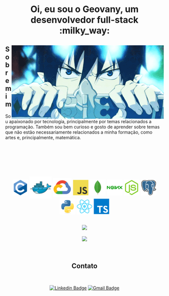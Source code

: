 <h1 align="center">Oi, eu sou o Geovany, um desenvolvedor full-stack :milky_way:</h1>
<div>
  <img align="right" title="Okumura Rin" alt="Okumura Rin" height="234" width="484" src="./assets/gifs/okumura_rin.gif">
  <div align="left" style="min-width:300;padding:15;">
    <h2>
      Sobre mim
    </h2>
    <p min-width="300">
    Sou apaixonado por tecnologia, principalmente por temas relacionados a programação. Também sou bem curioso e gosto de aprender sobre temas que não estão necessariamente relacionados a minha formação, como artes e, principalmente, matemática.
    </p>
  </div>
</div>

<br/>
<br/>
<br/>
<br/>
<br/>
<br/>


<div align="center">

  <img align="center" title="C Language" alt="C Language" height="50" width="50" src="https://raw.githubusercontent.com/devicons/devicon/1119b9f84c0290e0f0b38982099a2bd027a48bf1/icons/c/c-original.svg">

  <img align="center" title="Docker" alt="Docker" height="70" width="70" src="https://raw.githubusercontent.com/devicons/devicon/1119b9f84c0290e0f0b38982099a2bd027a48bf1/icons/docker/docker-original.svg">

  <img align="center" title="Google Cloud" alt="Google Cloud" height="60" width="60" src="https://raw.githubusercontent.com/devicons/devicon/1119b9f84c0290e0f0b38982099a2bd027a48bf1/icons/googlecloud/googlecloud-original.svg">

  <img align="center" title="Javascript" alt="Javascript" height="50" width="50" src="https://raw.githubusercontent.com/devicons/devicon/1119b9f84c0290e0f0b38982099a2bd027a48bf1/icons/javascript/javascript-original.svg">

  <img align="center" title="Mongo DB" alt="Mongo DB" height="50" width="50" src="https://raw.githubusercontent.com/devicons/devicon/1119b9f84c0290e0f0b38982099a2bd027a48bf1/icons/mongodb/mongodb-original.svg">

  <img align="center" title="Nginx" alt="Nginx" height="50" width="50" src="https://raw.githubusercontent.com/devicons/devicon/1119b9f84c0290e0f0b38982099a2bd027a48bf1/icons/nginx/nginx-original.svg">

  <img align="center" title="NodeJS" alt="NodeJS" height="50" width="50" src="https://raw.githubusercontent.com/devicons/devicon/1119b9f84c0290e0f0b38982099a2bd027a48bf1/icons/nodejs/nodejs-original.svg">

  <img align="center" title="PostgreSQL" alt="PostgreSQL" height="50" width="50" src="https://raw.githubusercontent.com/devicons/devicon/1119b9f84c0290e0f0b38982099a2bd027a48bf1/icons/postgresql/postgresql-original.svg">

  <img align="center" title="Python" alt="Python" height="50" width="50" src="https://raw.githubusercontent.com/devicons/devicon/1119b9f84c0290e0f0b38982099a2bd027a48bf1/icons/python/python-original.svg">

  <img align="center" title="React Native" alt="React Native" height="50" width="50" src="https://raw.githubusercontent.com/devicons/devicon/1119b9f84c0290e0f0b38982099a2bd027a48bf1/icons/react/react-original.svg">

  <img align="center" title="Typescript" alt="Typescript" height="50" width="50" src="https://raw.githubusercontent.com/devicons/devicon/1119b9f84c0290e0f0b38982099a2bd027a48bf1/icons/typescript/typescript-original.svg">

</div>

<br/>
<br/>

<div align="center">
  <img  src="https://github-readme-stats.vercel.app/api?username=geovanymds&show_icons=true&title_color=01D3B6&bg_color=1F1828&icon_color=8A1FA3&text_color=ddd"/>
</div>

<br/>

<div align="center">
  <img height="180em" src="https://github-readme-stats.vercel.app/api/top-langs/?username=geovanymds&layout=compact&title_color=01D3B6&bg_color=1F1828&text_color=ddd"/>
</div>

<br/>
<br/>

<div align="center">
  <h2>
  Contato
  </h2>

  </br>

  [![Linkedin Badge](https://img.shields.io/badge/-Geovany-blue?style=flat-square&logo=Linkedin&logoColor=white&link=https://www.linkedin.com/in/geovany-carlos-mendes-9741baa7/)](https://www.linkedin.com/in/geovany-carlos-mendes-9741baa7/) 
  [![Gmail Badge](https://img.shields.io/badge/-geovany.c.mendes@gmail.com-c14438?style=flat-square&logo=Gmail&logoColor=white&link=mailto:geovany.c.mendes@gmail.com)](mailto:geovany.c.mendes@gmail.com)
</div>